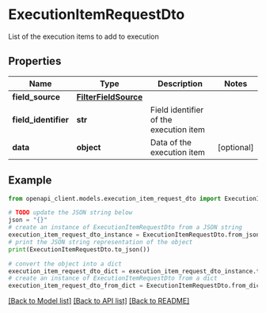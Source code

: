 # ExecutionItemRequestDto

List of the execution items to add to execution

## Properties

Name | Type | Description | Notes
------------ | ------------- | ------------- | -------------
**field_source** | [**FilterFieldSource**](FilterFieldSource.md) |  | 
**field_identifier** | **str** | Field identifier of the execution item | 
**data** | **object** | Data of the execution item | [optional] 

## Example

```python
from openapi_client.models.execution_item_request_dto import ExecutionItemRequestDto

# TODO update the JSON string below
json = "{}"
# create an instance of ExecutionItemRequestDto from a JSON string
execution_item_request_dto_instance = ExecutionItemRequestDto.from_json(json)
# print the JSON string representation of the object
print(ExecutionItemRequestDto.to_json())

# convert the object into a dict
execution_item_request_dto_dict = execution_item_request_dto_instance.to_dict()
# create an instance of ExecutionItemRequestDto from a dict
execution_item_request_dto_from_dict = ExecutionItemRequestDto.from_dict(execution_item_request_dto_dict)
```
[[Back to Model list]](../README.md#documentation-for-models) [[Back to API list]](../README.md#documentation-for-api-endpoints) [[Back to README]](../README.md)


